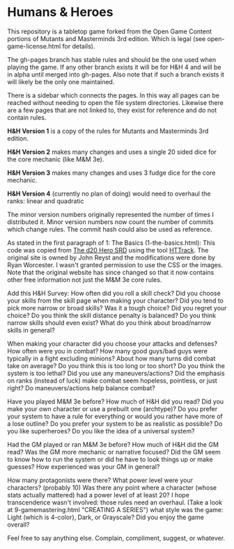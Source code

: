 Humans & Heroes
===============
This repository is a tabletop game forked from the Open Game Content portions of Mutants and Masterminds 3rd edition.
Which is legal (see open-game-license.html for details).

The gh-pages branch has stable rules and should be the one used when playing the game.
If any other branch exists it will be for H&H 4 and will be in alpha until merged into gh-pages.
Also note that if such a branch exists it will likely be the only one maintained.

There is a sidebar which connects the pages. In this way all pages can be reached without needing to open the file system
directories. Likewise there are a few pages that are not linked to, they exist for reference and do not contain rules.

**H&H Version 1** is a copy of the rules for Mutants and Masterminds 3rd edition.

**H&H Version 2** makes many changes and uses a single 20 sided dice for the core mechanic (like M&M 3e).

**H&H Version 3** makes many changes and uses 3 fudge dice for the core mechanic.

**H&H Version 4** (currently no plan of doing) would need to overhaul the ranks: linear and quadratic

The minor version numbers originally represented the number of times I distributed it.
Minor version numbers now count the number of commits which change rules. The commit hash could also be used as reference.

As stated in the first paragraph of 1: The Basics (1-the-basics.html):
This code was copied from [The d20 Hero SRD](www.d20herosrd.com) using the tool [HTTrack](http://www.httrack.com/).
The original site is owned by John Reyst and the modifications were done by Ryan Worcester.
I wasn't granted permission to use the CSS or the images.
Note that the original website has since changed so that it now contains other free information not just the M&M 3e core rules.

Add this H&H Survey:
How often did you roll a skill check?
Did you choose your skills from the skill page when making your character?
Did you tend to pick more narrow or broad skills?
Was it a tough choice?
Did you regret your choice?
Do you think the skill distance penalty is balanced?
Do you think narrow skills should even exist?
What do you think about broad/narrow skills in general?

When making your character did you choose your attacks and defenses?
How often were you in combat?
How many good guys/bad guys were typically in a fight excluding minions?
About how many turns did combat take on average?
Do you think this is too long or too short?
Do you think the system is too lethal?
Did you use any maneuvers/actions?
Did the emphasis on ranks (instead of luck) make combat seem hopeless, pointless, or just right?
Do maneuvers/actions help balance combat?

Have you played M&M 3e before?
How much of H&H did you read?
Did you make your own character or use a prebuilt one (archtype)?
Do you prefer your system to have a rule for everything or would you rather have more of a lose outline?
Do you prefer your system to be as realistic as possible?
Do you like superheroes?
Do you like the idea of a universal system?

Had the GM played or ran M&M 3e before?
How much of H&H did the GM read?
Was the GM more mechanic or narrative focused?
Did the GM seem to know how to run the system or did he have to look things up or make guesses?
How experienced was your GM in general?

How many protagonists were there?
What power level were your characters? (probably 10)
Was there any point where a character (whose stats actually mattered) had a power level of at least 20? I hope transcendence wasn't involved: those rules need an overhaul.
(Take a look at 9-gamemastering.html "CREATING A SERIES") what style was the game: Light (which is 4-color), Dark, or Grayscale?
Did you enjoy the game overall?

Feel free to say anything else. Complain, compliment, suggest, or whatever.
